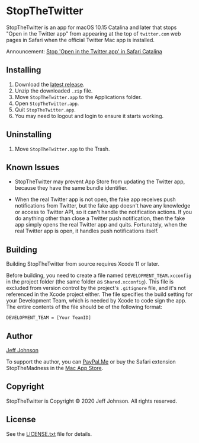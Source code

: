 # StopTheTwitter

StopTheTwitter is an app for macOS 10.15 Catalina and later that stops "Open in the Twitter app" from appearing at the top of `twitter.com` web pages in Safari when the official Twitter Mac app is installed.

Announcement: [Stop 'Open in the Twitter app' in Safari Catalina](https://lapcatsoftware.com/articles/universal-links.html)

## Installing

1. Download the [latest release](https://github.com/lapcat/StopTheTwitter/releases/latest).
2. Unzip the downloaded `.zip` file.
3. Move `StopTheTwitter.app` to the Applications folder.
4. Open `StopTheTwitter.app`.
5. Quit `StopTheTwitter.app`.
6. You may need to logout and login to ensure it starts working.

## Uninstalling

1. Move `StopTheTwitter.app` to the Trash.

## Known Issues

- StopTheTwitter may prevent App Store from updating the Twitter app, because they have the same bundle identifier.

-  When the real Twitter app is not open, the fake app receives push notifications from Twitter, but the fake app doesn't have any knowledge or access to Twitter API, so it can't handle the notification actions. If you do anything other than close a Twitter push notification, then the fake app simply opens the real Twitter app and quits. Fortunately, when the real Twitter app is open, it handles push notifications itself.

## Building

Building StopTheTwitter from source requires Xcode 11 or later.

Before building, you need to create a file named `DEVELOPMENT_TEAM.xcconfig` in the project folder (the same folder as `Shared.xcconfig`). This file is excluded from version control by the project's `.gitignore` file, and it's not referenced in the Xcode project either. The file specifies the build setting for your Development Team, which is needed by Xcode to code sign the app. The entire contents of the file should be of the following format:
```
DEVELOPMENT_TEAM = [Your TeamID]
```

## Author

[Jeff Johnson](https://lapcatsoftware.com/)

To support the author, you can [PayPal.Me](https://www.paypal.me/JeffJohnsonWI) or buy the Safari extension StopTheMadness in the [Mac App Store](https://apps.apple.com/app/stopthemadness/id1376402589?mt=12).

## Copyright

StopTheTwitter is Copyright © 2020 Jeff Johnson. All rights reserved.

## License

See the [LICENSE.txt](LICENSE.txt) file for details.

